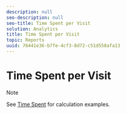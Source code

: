 ```yaml
---
description: null
seo-description: null
seo-title: Time Spent per Visit
solution: Analytics
title: Time Spent per Visit
topic: Reports
uuid: 76441e36-b7fe-4cf3-8d72-c51d558afa13
---
```


# Time Spent per Visit

>[!NOTE]
>
>See [Time Spent](/help/components/c-variables/c-metrics/metrics-time-spent.md) for calculation examples.
